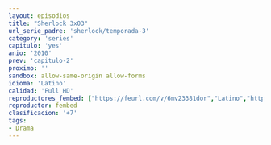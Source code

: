 ```yaml
---
layout: episodios
title: "Sherlock 3x03"
url_serie_padre: 'sherlock/temporada-3'
category: 'series'
capitulo: 'yes'
anio: '2010'
prev: 'capitulo-2'
proximo: ''
sandbox: allow-same-origin allow-forms
idioma: 'Latino'
calidad: 'Full HD'
reproductores_fembed: ["https://feurl.com/v/6mv23381dor","Latino","https://feurl.com/v/8xope5jnq97","Latino","https://feurl.com/v/zyvnpr-p891","Latino","https://myurlshort.live/v/26newc2qxgyj4pl","Latino"]
reproductor: fembed
clasificacion: '+7'
tags:
- Drama
---
```













